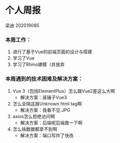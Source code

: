 # 个人周报

梁迪 202019085

### 本周工作：

1. 进行了基于Vue的前端页面的设计与搭建
2. 学习了Vue
3. 学习了Rhino建模（并放弃

### 本周遇到的技术困难及解决方案：

1. Vue 3（包括ElementPlus）怎么跟Vue2差这么大啊
   * 解决方案：装锤子Vue3
2. 怎么全隔这报Unknown html tag啊
   * 解决方案：我看不见.JPG
3. axios怎么拒绝访问啊
   * 解决方案：后端呢后端救一下啊
4. 怎么啥数据都拿不到啊
   * 解决方案：端口写炸了快改